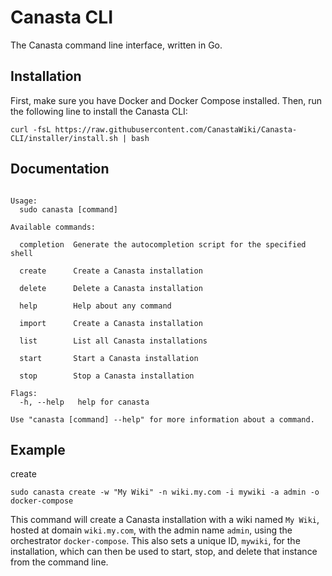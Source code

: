 # Canasta CLI
The Canasta command line interface, written in Go.

## Installation

First, make sure you have Docker and Docker Compose installed. Then, run the following line to install the Canasta CLI:

```
curl -fsL https://raw.githubusercontent.com/CanastaWiki/Canasta-CLI/installer/install.sh | bash
```

## Documentation

``` A CLI tool to create, import, start, stop and backup multiple Canasta installations

Usage:
  sudo canasta [command]

Available commands:

  completion  Generate the autocompletion script for the specified shell

  create      Create a Canasta installation
  
  delete      Delete a Canasta installation
  
  help        Help about any command
  
  import      Create a Canasta installation
  
  list        List all Canasta installations
  
  start       Start a Canasta installation
  
  stop        Stop a Canasta installation

Flags:
  -h, --help   help for canasta

Use "canasta [command] --help" for more information about a command.
```

## Example

create

` sudo canasta create -w "My Wiki" -n wiki.my.com -i mywiki -a admin -o docker-compose `

This command will create a Canasta installation with a wiki named ` My Wiki `, hosted at domain ` wiki.my.com `, with the admin name ` admin `, using the orchestrator ` docker-compose `. This also sets a unique ID, `mywiki`, for the installation, which can then be used to start, stop, and delete that instance from the command line.
